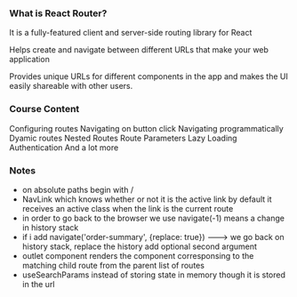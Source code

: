 ### What is React Router?

It is a fully-featured client and server-side routing library for React

Helps create and navigate between different URLs that make your web application 

Provides unique URLs for different components in the app and makes the UI easily shareable with other users.

### Course Content 

Configuring routes
Navigating on button click
Navigating programmatically
Dyamic routes
Nested Routes
Route Parameters
Lazy Loading
Authentication
And a lot more

### Notes 

- on absolute paths begin with /
- NavLink which knows whether or not it is the active link 
  by default it receives an active class when the link is the current route
- in order to go back to the browser we use navigate(-1) means a change in history stack 
- if i add navigate('order-summary', {replace: true}) ---> we go back on history stack, replace the history add optional second argument 
- outlet component renders the component corresponsing to the matching child route from the parent list of routes
- useSearchParams instead of storing state in memory though it is stored in the url